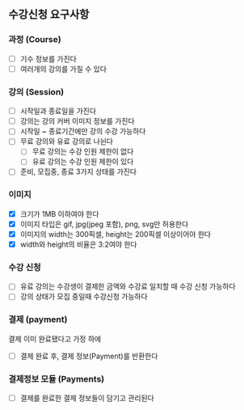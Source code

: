 ## 수강신청 요구사항

### 과정 (Course)
- [ ] 기수 정보를 가진다
- [ ] 여러개의 강의를 가질 수 있다

### 강의 (Session)
- [ ] 시작일과 종료일을 가진다
- [ ] 강의는 강의 커버 이미지 정보를 가진다
- [ ] 시작일 ~ 종료기간에만 강의 수강 가능하다
- [ ] 무료 강의와 유료 강의로 나뉜다
  - [ ] 무료 강의는 수강 인원 제한이 없다
  - [ ] 유료 강의는 수강 인원 제한이 있다
- [ ] 준비, 모집중, 종료 3가지 상태를 가진다

### 이미지
- [x] 크기가 1MB 이하여야 한다
- [x] 이미지 타입은 gif, jpg(jpeg 포함), png, svg만 허용한다
- [x] 이미지의 width는 300픽셀, height는 200픽셀 이상이어야 한다
- [x] width와 height의 비율은 3:2여야 한다

### 수강 신청
- [ ] 유료 강의는 수강생이 결제한 금액와 수강료 일치할 때 수강 신청 가능하다
- [ ] 강의 상태가 모집 중일때 수강신청 가능하다

### 결제 (payment)
결제 이미 완료됐다고 가정 하에
- [ ] 결제 완료 후, 결제 정보(Payment)를 반환한다

### 결제정보 모듈 (Payments)
- [ ] 결제를 완료한 결제 정보들이 담기고 관리된다